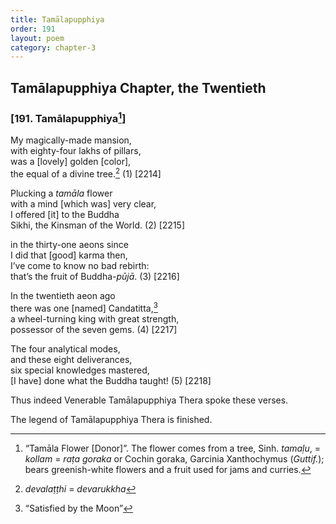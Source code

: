 ```yaml
---
title: Tamālapupphiya
order: 191
layout: poem
category: chapter-3
---
```


## Tamālapupphiya Chapter, the Twentieth

### \[191. Tamālapupphiya[^1]\]

My magically-made mansion,  
with eighty-four lakhs of pillars,  
was a \[lovely\] golden \[color\],  
the equal of a divine tree.[^2] (1) \[2214\]

Plucking a *tamāla* flower  
with a mind \[which was\] very clear,  
I offered \[it\] to the Buddha  
Sikhi, the Kinsman of the World. (2) \[2215\]

in the thirty-one aeons since  
I did that \[good\] karma then,  
I’ve come to know no bad rebirth:  
that’s the fruit of Buddha-*pūjā*. (3) \[2216\]

In the twentieth aeon ago  
there was one \[named\] Candatitta,[^3]  
a wheel-turning king with great strength,  
possessor of the seven gems. (4) \[2217\]

The four analytical modes,  
and these eight deliverances,  
six special knowledges mastered,  
\[I have\] done what the Buddha taught! (5) \[2218\]

Thus indeed Venerable Tamālapupphiya Thera spoke these verses.

The legend of Tamālapupphiya Thera is finished.

[^1]: “Tamāla Flower \[Donor\]”. The flower comes from a tree, Sinh. *tamaḷu*, = *kollam* = *raṭa goraka* or Cochin goraka, Garcinia Xanthochymus (*Guttif.*); bears greenish-white flowers and a fruit used for jams and curries.

[^2]: *devalaṭṭhi* = *devarukkha*

[^3]: “Satisfied by the Moon”
